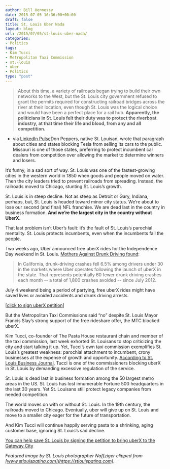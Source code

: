 ```yaml
---
author: Bill Hennessy
date: 2015-07-05 16:36:00+00:00
draft: false
title: St. Louis Uber Nada
layout: blog
url: /2015/07/05/st-louis-uber-nada/
categories:
- Politics
tags:
- Kim Tucci
- Metropolitan Taxi Commission
- st.-louis
- über
- Politics
type: "post"
---
```


> About this time, a variety of railroads began trying to build their own networks to the West, but the St. Louis city government refused to grant the permits required for constructing railroad bridges across the river at their location, even though St. Louis was the logical choice and would have been a perfect place for a rail hub. **Apparently, the politicians in St. Louis felt their duty was to protect the riverboat industry, at that time their life and blood, from any and all competition.**



- via [LinkedIn Pulse](https://www.linkedin.com/pulse/20130703012459-17102372-why-chicago-is-so-much-bigger-than-st-louis)Don Peppers, native St. Louisan, wrote that paragraph about cities and states blocking Tesla from selling its cars to the public. Missouri is one of those states, preferring to protect incumbent car dealers from competition over allowing the market to determine winners and losers.

It’s funny, in a sad sort of way. St. Louis was one of the fastest-growing cities in the western world in 1850 when goods and people moved on water. Then the city leaders tried to prevent railroads from spreading. Instead, the railroads moved to Chicago, stunting St. Louis’s growth.

St. Louis is in steep decline. Not as steep as Detroit or Gary, Indiana, perhaps, but, St. Louis is headed toward minor city status. We’re about to lose our second (and final) NFL franchise. We are dead last in the country in business formation. **And we’re the largest city in the country without UberX.**

That last problem isn’t Uber’s fault: it’s the fault of St. Louis’s parochial mentality. St. Louis protects incumbents, even when the incumbents fail the people.

Two weeks ago, Uber announced free uberX rides for the Independence Day weekend in St. Louis. [Mothers Against Drunk Driving found](https://www.madd.org/media-center/press-releases/2015/new-report-from-madd-uber.html):



> In California, drunk-driving crashes fell 6.5% among drivers under 30 in the markets where Uber operates following the launch of uberX in the state. That represents potentially 60 fewer drunk driving crashes each month -- a total of 1,800 crashes avoided -- since July 2012.



July 4 weekend being a period of partying, free uberX rides might have saved lives or avoided accidents and drunk driving arrests.

[[click to sign uberX petition](https://petition.uber.org/stl/)]

But the Metropolitan Taxi Commissions said “no” despite St. Louis Mayor Francis Slay’s strong support of the free rideshare offer, the MTC blocked uberX.

Kim Tucci, co-founder of The Pasta House restaurant chain and member of the taxi commission, last week exhorted St. Louisans to stop criticizing the city and start talking it up. Yet, Tucci’s own taxi commission exemplifies St. Louis’s greatest weakness: parochial attachment to incumbent, crony businesses at the expense of growth and opportunity. [According to St. Louis Business Journal](https://www.bizjournals.com/stlouis/blog/biznext/2015/06/uber-looks-for-more-compromise-from-taxi.html), Tucci is one of the commissioners blocking uberX in St. Louis by demanding excessive regulation of the service.

St. Louis is dead last in business formation among the 50 largest metro areas in the US. St. Louis has lost innumerable Fortune 500 headquarters in the last 30 years. Yet St. Louisans still protect legacy companies from needed competition.

The world moves on with or without St. Louis. In the 19th century, the railroads moved to Chicago. Eventually, uber will give up on St. Louis and move to a smaller city eager for the future of transportation.

And Kim Tucci will continue happily serving pasta to a shrinking, aging customer base, ignoring St. Louis’s sad decline.

[You can help save St. Louis by signing the petition to bring uberX to the Gateway City](https://petition.uber.org/stl/)

_Featured image by St. Louis photographer Naffziger clipped from [www.stlouispatina.com](https://stlouispatina.com)._
